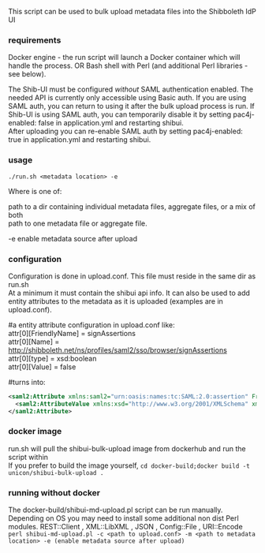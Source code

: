 This script can be used to bulk upload metadata files into the Shibboleth IdP UI

### requirements ###
Docker engine - the run script will launch a Docker container which will handle the process.
OR
Bash shell with Perl (and additional Perl libraries - see below).

The Shib-UI must be configured *without* SAML authentication enabled. The needed API is currently only accessible using Basic auth. If you are using SAML auth, you can return to using it after the bulk upload process is run. 
If Shib-UI is using SAML auth, you can temporarily disable it by setting pac4j-enabled: false in application.yml and restarting shibui.  
After uploading you can re-enable SAML auth by setting pac4j-enabled: true in application.yml and restarting shibui.  

### usage ###
`./run.sh <metadata location> -e`

Where <metadata location> is one of:

path to a dir containing individual metadata files, aggregate files, or a mix of both  
path to one metadata file or aggregate file.  

-e    enable metadata source after upload

### configuration ###
Configuration is done in upload.conf. This file must reside in the same dir as run.sh  
At a minimum it must contain the shibui api info. It can also be used to add entity attributes to the metadata as it is uploaded (examples are in upload.conf).  

#a entity attribute configuration in upload.conf like:  
attr[0][FriendlyName] = signAssertions  
attr[0][Name] = http://shibboleth.net/ns/profiles/saml2/sso/browser/signAssertions  
attr[0][type] = xsd:boolean  
attr[0][Value] = false  

#turns into:
```xml
<saml2:Attribute xmlns:saml2="urn:oasis:names:tc:SAML:2.0:assertion" FriendlyName="signAssertions" Name="http://shibboleth.net/ns/profiles/saml2/sso/browser/signAssertions" NameFormat="urn:oasis:names:tc:SAML:2.0:attrname-format:uri">
  <saml2:AttributeValue xmlns:xsd="http://www.w3.org/2001/XMLSchema" xmlns:xsi="http://www.w3.org/2001/XMLSchema-instance" xsi:type="xsd:boolean">false</saml2:AttributeValue>
</saml2:Attribute>
```

### docker image ###
run.sh will pull the shibui-bulk-upload image from dockerhub and run the script within  
If you prefer to build the image yourself, `cd docker-build;docker build -t unicon/shibui-bulk-upload .`    

### running without docker ###
The docker-build/shibui-md-upload.pl script can be run manually.  
Depending on OS you may need to install some additional non dist Perl modules. REST::Client , XML::LibXML , JSON , Config::File , URI::Encode 
`perl shibui-md-upload.pl -c <path to upload.conf> -m <path to metadata location> -e (enable metadata source after upload)`  

